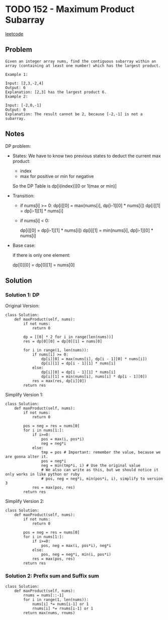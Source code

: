 
# TODO 152 - Maximum Product Subarray

[leetcode](https://leetcode.com/problems/maximum-product-subarray/)


## Problem

    Given an integer array nums, find the contiguous subarray within an array (containing at least one number) which has the largest product.
    
    Example 1:
    
    Input: [2,3,-2,4]
    Output: 6
    Explanation: [2,3] has the largest product 6.
    Example 2:
    
    Input: [-2,0,-1]
    Output: 0
    Explanation: The result cannot be 2, because [-2,-1] is not a subarray.


## Notes

DP problem:

-   States:
    We have to know two previous states to deduct the current max product:
    
    -   index
    -   max for positive or min for negative
    
    So the DP Table is dp[i(index)][0 or 1(max or min)]

-   Transition:
    -   if nums[i] >= 0:
        dp[i][0] = max(nums[i], dp[i-1][0] \* nums[i])
        dp[i][1] = dp[i-1][1] \* nums[i]
    
    -   if nums[i] < 0:
        
        dp[i][0] = dp[i-1][1] \* nums[i])
        dp[i][1] = min(nums[i], dp[i-1][0] \* nums[i]

-   Base case:
    
    if there is only one element:
    
    dp[0][0] = dp[0][1] = nums[0]


## Solution


### Solution 1: DP

Original Version:

    class Solution:
        def maxProduct(self, nums):
            if not nums:
                return 0
    
            dp = [[0] * 2 for i in range(len(nums))]
            res = dp[0][0] = dp[0][1] = nums[0]
    
            for i in range(1, len(nums)):
                if nums[i] >= 0:
                    dp[i][0] = max(nums[i], dp[i - 1][0] * nums[i])
                    dp[i][1] = dp[i - 1][1] * nums[i]
                else:
                    dp[i][0] = dp[i - 1][1] * nums[i]
                    dp[i][1] = min(nums[i], nums[i] * dp[i - 1][0])
                res = max(res, dp[i][0])
            return res

Simplify Version 1:

    class Solution:
        def maxProduct(self, nums):
            if not nums:
                return 0
    
            pos = neg = res = nums[0]
            for i in nums[1:]:
                if i>=0:
                    pos = max(i, pos*i)
                    neg = neg*i
                else:
                    tmp = pos # Important: remember the value, because we are gonna alter it.
                    pos = neg*i
                    neg = min(tmp*i, i) # Use the original value
                    # We also can write as this, but we should notice it only works in like python or ruby
                    # pos, neg = neg*i, min(pos*i, i), simplify to version 3
                res = max(pos, res)
            return res

Simplify Version 2: 

    class Solution:
        def maxProduct(self, nums):
            if not nums:
                return 0
    
            pos = neg = res = nums[0]
            for i in nums[1:]:
                if i>=0:
                    pos, neg = max(i, pos*i), neg*i
                else:
                    pos, neg = neg*i, min(i, pos*i)
                res = max(pos, res)
            return res


### Solution 2: Prefix sum and Suffix sum

    class Solution:
        def maxProduct(self, nums):
            rnums = nums[::-1]
            for i in range(1, len(nums)):
                nums[i] *= nums[i-1] or 1
                rnums[i] *= rnums[i-1] or 1
            return max(nums, rnums)

